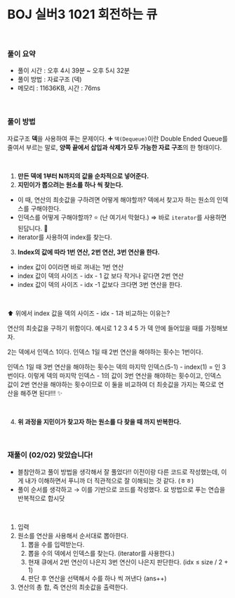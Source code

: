 # BOJ 실버3 1021 회전하는 큐

<br>

### 풀이 요약

- 풀이 시간 : 오후 4시 39분 ~ 오후 5시 32분
- 풀이 방법 : 자료구조 (덱)
- 메모리 : 11636KB, 시간 : 76ms

<br>

### 풀이 방법

자료구조 **덱**을 사용하여 푸는 문제이다. 
➕ `덱(Dequeue)`이란 Double Ended Queue를 줄여서 부르는 말로, **양쪽 끝에서 삽입과 삭제가 모두 가능한 자료 구조**의 한 형태이다.

<br>

1. **만든 덱에 1부터 N까지의 값을 순차적으로 넣어준다.**
2. **지민이가 뽑으려는 원소를 하나 씩 찾는다.**
- 이 때, 연산의 최솟값을 구하려면 어떻게 해야할까? 덱에서 찾고자 하는 원소의 인덱스를 구해야한다.
- 인덱스를 어떻게 구해야할까? ⭐ (난 여기서 막혔다.) ⇒ 바로 `iterator`를 사용하면 된답니다. 🚨
- iterator를 사용하여 index를 찾는다.
3. **Index의 값에 따라 1번 연산, 2번 연산, 3번 연산을 한다.** 
- index 값이 0이라면 바로 꺼내는 1번 연산
- index 값이 덱의 사이즈 - idx - 1 값 보다 작거나 같다면 2번 연산
- index 값이 덱의 사이즈 - idx -1 값보다 크다면 3번 연산을 한다.

<br>

⬆️ 위에서 index 값을 덱의 사이즈 - idx - 1과 비교하는 이유는?

연산의 최솟값을 구하기 위함이다. 예시로 1 2 3 4 5 가 덱 안에 들어있을 때를 가정해보자. 

2는 덱에서 인덱스 1이다. 인덱스 1일 때 2번 연산을 해야하는 횟수는 1번이다. 

인덱스 1일 때 3번 연산을 해야하는 횟수는 덱의 마지막 인덱스(5-1) - index(1) = 인 3번이다. 이렇게 덱의 마지막 인덱스 - 1의 값이 3번 연산을 해야하는 횟수이고, 인덱스 값이 2번 연산을 해야하는 횟수이므로 이 둘을 비교하여 더 최솟값을 가지는 쪽으로 연산을 해주면 된다!!! ✨ 

<br>

4. **위 과정을 지민이가 찾고자 하는 원소를 다 찾을 때 까지 반복한다.**

<br>

### 재풀이 (02/02) 맞았습니다!

- 블참안하고 풀이 방법을 생각해서 잘 풀었다!! 이전이랑 다른 코드로 작성했는데, 이게 내가 이해하면서 푸니까 더 직관적으로 잘 이해되는 것 같다. (ㅎㅎ)
- 풀이 순서를 생각하고 → 이를 기반으로 코드를 작성했다. 요 방법으로 푸는 연습을 반복적으로 합시닷

<br>

1. 입력
2. 원소를 연산을 사용해서 순서대로 뽑아한다. 
    1. 뽑을 수를 입력받는다.
    2. 뽑을 수의 덱에서 인덱스를 찾는다. (iterator를 사용한다.)
    3. 현재 큐에서 2번 연산이 나은지 3번 연산이 나은지 판단한다. (idx ≤ size / 2 + 1)
    4. 판단 후 연산을 선택해서 수를 하나 씩 꺼낸다 (ans++)
3. 연산의 총 합, 즉 연산의 최솟값을 출력한다.

